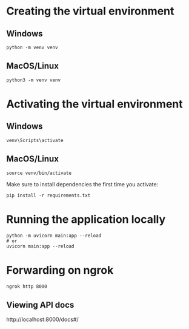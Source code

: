 # Creating the virtual environment

## Windows
```
python -m venv venv
```

## MacOS/Linux
```
python3 -m venv venv
```

# Activating the virtual environment

## Windows
```
venv\Scripts\activate
```
## MacOS/Linux
```
source venv/bin/activate
```

Make sure to install dependencies the first time you activate:
```
pip install -r requirements.txt
```

# Running the application locally

```
python -m uvicorn main:app --reload
# or
uvicorn main:app --reload
```

# Forwarding on ngrok
```
ngrok http 8000
```

## Viewing API docs

http://localhost:8000/docs#/